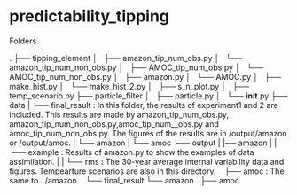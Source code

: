 # predictability_tipping
Folders

.
├── tipping_element
│   ├── amazon_tip_num_obs.py
│   └── amazon_tip_num_non_obs.py
│   ├── AMOC_tip_num_obs.py
│   └── AMOC_tip_num_non_obs.py
│   ├── amazon.py
│   └── AMOC.py
│   ├── make_hist.py
│   └── make_hist_2.py
│   ├── s_n_plot.py
│   ├── temp_scenario.py
├── particle_filter
│   ├── particle.py
│   └── __init__.py
├── data
|    ├── final_result : In this folder, the results of experiment1 and 2 are included. This results are made by amazon_tip_num_obs.py, amazon_tip_num_non_obs.py,amoc_tip_num__obs.py and amoc_tip_num_non_obs.py. The figures of the results are in /output/amazon or /output/amoc. 
|       └── amazon
|       └── amoc
├── output
|   |── amazon
|   |    └── example : Results of amazon.py to show the examples of data assimilation.
|   |    └── rms : The 30-year average internal variability data and figures. Tempearture scenarios are also in this directory.
    ├── amoc : The same to ../amazon
    └── final_result
         └── amazon
         ├── amoc

